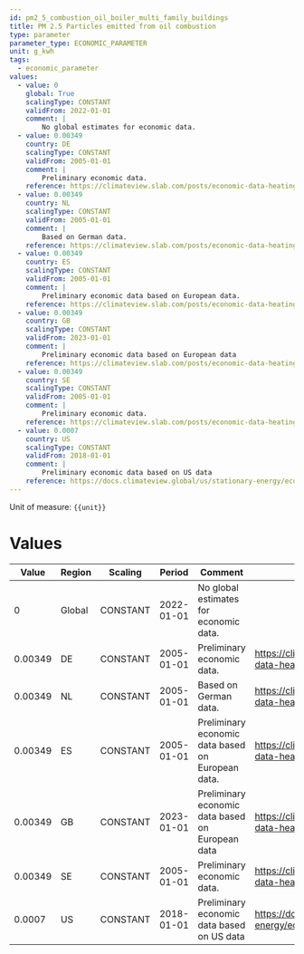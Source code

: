 ```yaml
---
id: pm2_5_combustion_oil_boiler_multi_family_buildings
title: PM 2.5 Particles emitted from oil combustion
type: parameter
parameter_type: ECONOMIC_PARAMETER
unit: g_kwh
tags:
  - economic_parameter
values:
  - value: 0
    global: True
    scalingType: CONSTANT
    validFrom: 2022-01-01
    comment: |
        No global estimates for economic data.
  - value: 0.00349
    country: DE
    scalingType: CONSTANT
    validFrom: 2005-01-01
    comment: |
        Preliminary economic data.
    reference: https://climateview.slab.com/posts/economic-data-heating-beta-h37ihmvs
  - value: 0.00349
    country: NL
    scalingType: CONSTANT
    validFrom: 2005-01-01
    comment: |
        Based on German data.
    reference: https://climateview.slab.com/posts/economic-data-heating-beta-h37ihmvs
  - value: 0.00349
    country: ES
    scalingType: CONSTANT
    validFrom: 2005-01-01
    comment: |
        Preliminary economic data based on European data.
    reference: https://climateview.slab.com/posts/economic-data-heating-beta-h37ihmvs
  - value: 0.00349
    country: GB
    scalingType: CONSTANT
    validFrom: 2023-01-01
    comment: |
        Preliminary economic data based on European data
    reference: https://climateview.slab.com/posts/economic-data-heating-beta-h37ihmvs
  - value: 0.00349
    country: SE
    scalingType: CONSTANT
    validFrom: 2005-01-01
    comment: |
        Preliminary economic data.
    reference: https://climateview.slab.com/posts/economic-data-heating-beta-z663id55
  - value: 0.0007
    country: US
    scalingType: CONSTANT
    validFrom: 2018-01-01
    comment: |
        Preliminary economic data based on US data
    reference: https://docs.climateview.global/us/stationary-energy/economic-data/heating/
---
```



Unit of measure: `{{unit}}`


# Values


| Value | Region | Scaling | Period | Comment | Reference |
|-------|--------|---------|--------|---------|-----------|
| 0 | Global | CONSTANT | 2022-01-01 | No global estimates for economic data. |  |
| 0.00349 | DE | CONSTANT | 2005-01-01 | Preliminary economic data. | https://climateview.slab.com/posts/economic-data-heating-beta-h37ihmvs |
| 0.00349 | NL | CONSTANT | 2005-01-01 | Based on German data. | https://climateview.slab.com/posts/economic-data-heating-beta-h37ihmvs |
| 0.00349 | ES | CONSTANT | 2005-01-01 | Preliminary economic data based on European data. | https://climateview.slab.com/posts/economic-data-heating-beta-h37ihmvs |
| 0.00349 | GB | CONSTANT | 2023-01-01 | Preliminary economic data based on European data | https://climateview.slab.com/posts/economic-data-heating-beta-h37ihmvs |
| 0.00349 | SE | CONSTANT | 2005-01-01 | Preliminary economic data. | https://climateview.slab.com/posts/economic-data-heating-beta-z663id55 |
| 0.0007 | US | CONSTANT | 2018-01-01 | Preliminary economic data based on US data | https://docs.climateview.global/us/stationary-energy/economic-data/heating/ |


